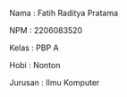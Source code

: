 Nama    : Fatih Raditya Pratama

NPM     : 2206083520

Kelas   : PBP A

Hobi    : Nonton

Jurusan : Ilmu Komputer